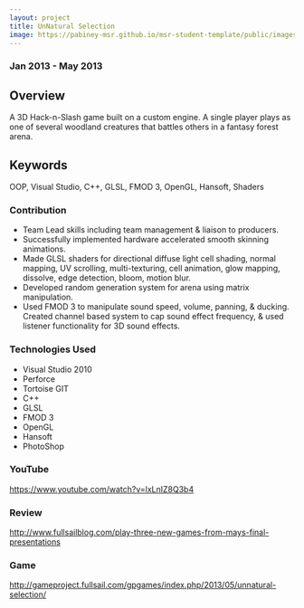 ```yaml
---
layout: project
title: UnNatural Selection
image: https://pabiney-msr.github.io/msr-student-template/public/images/game-project-unnatural-selection.jpg
---
```

### Jan 2013 - May 2013

## Overview
A 3D Hack-n-Slash game built on a custom engine. A single player plays as one of several woodland creatures that battles others in a fantasy forest arena.

## Keywords
OOP, Visual Studio, C++, GLSL, FMOD 3, OpenGL, Hansoft, Shaders

### Contribution
* Team Lead skills including team management & liaison to producers.
* Successfully implemented hardware accelerated smooth skinning animations.
* Made GLSL shaders for directional diffuse light cell shading, normal mapping, UV scrolling, multi-texturing, cell animation, glow mapping, dissolve, edge detection, bloom, motion blur.
* Developed random generation system for arena using matrix manipulation.
* Used FMOD 3 to manipulate sound speed, volume, panning, & ducking. Created channel based system to cap sound effect frequency, & used listener functionality for 3D sound effects.

### Technologies Used
* Visual Studio 2010
* Perforce
* Tortoise GIT
* C++
* GLSL
* FMOD 3
* OpenGL
* Hansoft
* PhotoShop

### YouTube
https://www.youtube.com/watch?v=lxLnIZ8Q3b4

### Review
http://www.fullsailblog.com/play-three-new-games-from-mays-final-presentations

### Game
http://gameproject.fullsail.com/gpgames/index.php/2013/05/unnatural-selection/